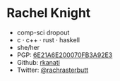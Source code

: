 
# Rachel Knight

- comp-sci dropout
- c &middot; c++ &middot; rust &middot; haskell
- she/her
- PGP: [6E21A6E200070FB3A92E3](rkanati.txt)
- Github: [rkanati](https://github.com/rkanati)
- Twitter: [@rachrasterbutt](https://twitter.com/rachrasterbutt)

